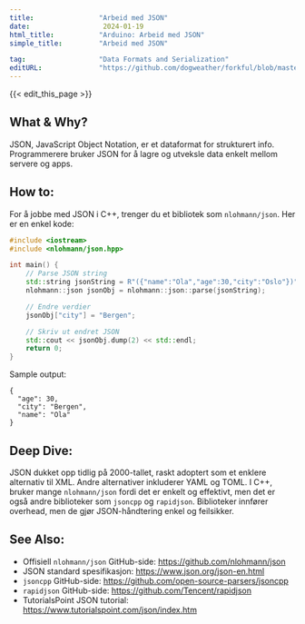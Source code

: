 ```yaml
---
title:                "Arbeid med JSON"
date:                  2024-01-19
html_title:           "Arduino: Arbeid med JSON"
simple_title:         "Arbeid med JSON"

tag:                  "Data Formats and Serialization"
editURL:              "https://github.com/dogweather/forkful/blob/master/content/no/cpp/working-with-json.md"
---
```


{{< edit_this_page >}}

## What & Why?
JSON, JavaScript Object Notation, er et dataformat for strukturert info. Programmerere bruker JSON for å lagre og utveksle data enkelt mellom servere og apps.

## How to:
For å jobbe med JSON i C++, trenger du et bibliotek som `nlohmann/json`. Her er en enkel kode:

```C++
#include <iostream>
#include <nlohmann/json.hpp>

int main() {
    // Parse JSON string
    std::string jsonString = R"({"name":"Ola","age":30,"city":"Oslo"})";
    nlohmann::json jsonObj = nlohmann::json::parse(jsonString);

    // Endre verdier
    jsonObj["city"] = "Bergen";

    // Skriv ut endret JSON
    std::cout << jsonObj.dump(2) << std::endl;
    return 0;
}
```

Sample output:
```
{
  "age": 30,
  "city": "Bergen",
  "name": "Ola"
}
```

## Deep Dive:
JSON dukket opp tidlig på 2000-tallet, raskt adoptert som et enklere alternativ til XML. Andre alternativer inkluderer YAML og TOML. I C++, bruker mange `nlohmann/json` fordi det er enkelt og effektivt, men det er også andre biblioteker som `jsoncpp` og `rapidjson`. Biblioteker innfører overhead, men de gjør JSON-håndtering enkel og feilsikker.

## See Also:
- Offisiell `nlohmann/json` GitHub-side: https://github.com/nlohmann/json
- JSON standard spesifikasjon: https://www.json.org/json-en.html
- `jsoncpp` GitHub-side: https://github.com/open-source-parsers/jsoncpp
- `rapidjson` GitHub-side: https://github.com/Tencent/rapidjson
- TutorialsPoint JSON tutorial: https://www.tutorialspoint.com/json/index.htm

